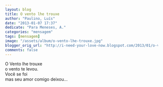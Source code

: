 ```yaml
---
layout: blog
title: O vento lhe trouxe
author: "Paulino, Luís"
date: "2013-01-07 17:37"
dedicate: "Para Meneses, A."
categories: "mensagem"
tags: [mensagem]
image: "/assets/album/o-vento-lhe-trouxe.jpg"
blogger_orig_url: "http://i-need-your-love-now.blogspot.com/2013/01/o-vento-lhe-trouxe-o-vento-te-levou.html"
comments: false
---
```

O Vento lhe trouxe\
o vento te levou.\
Você se foi\
mas seu amor comigo deixou...
